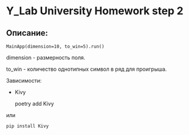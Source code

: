 # Y_Lab University Homework step 2

## Описание:

    MainApp(dimension=10, to_win=5).run()

dimension - размерность поля.

to_win - количество однотипных символ в ряд для проигрыша.

Зависимости:
* Kivy


    poetry add Kivy

или 

    pip install Kivy